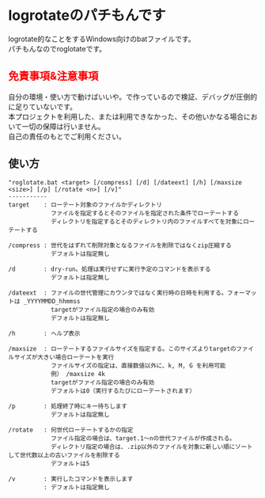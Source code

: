 # logrotateのパチもんです

logrotate的なことをするWindows向けのbatファイルです。  
パチもんなのでroglotateです。

## <span style="color:red">免責事項&注意事項</span>

自分の環境・使い方で動けばいいや。で作っているので検証、デバッグが圧倒的に足りていないです。  
本プロジェクトを利用した、または利用できなかった、その他いかなる場合において一切の保障は行いません。  
自己の責任のもとでご利用ください。

## 使い方

	"roglotate.bat <target> [/compress] [/d] [/dateext] [/h] [/maxsize <size>] [/p] [/rotate <n>] [/v]"
	-----------
	target    : ローテート対象のファイルかディレクトリ
	            ファイルを指定するとそのファイルを指定された条件でローテートする
	            ディレクトリを指定するとそのディレクトリ内のファイルすべてを対象にローテートする
	
	/compress : 世代をはずれて削除対象となるファイルを削除ではなくzip圧縮する
	            デフォルトは指定無し
	
	/d        : dry-run。処理は実行せずに実行予定のコマンドを表示する
	            デフォルトは指定無し
	
	/dateext  : ファイルの世代管理にカウンタではなく実行時の日時を利用する。フォーマットは _YYYYMMDD_hhmmss
	            targetがファイル指定の場合のみ有効
	            デフォルトは指定無し
	
	/h        : ヘルプ表示
	
	/maxsize  : ローテートするファイルサイズを指定する。このサイズよりtargetのファイルサイズが大きい場合ローテートを実行
	            ファイルサイズの指定は、直接数値以外に、k, M, G を利用可能
	            例） /maxsize 4k
	            targetがファイル指定の場合のみ有効
	            デフォルトは0（実行するたびにローテートされます）
	
	/p        : 処理終了時にキー待ちします
	            デフォルトは指定無し
	
	/rotate   : 何世代ローテートするかの指定
	            ファイル指定の場合は、target.1～nの世代ファイルが作成される。
	            ディレクトリ指定の場合は、.zip以外のファイルを対象に新しい順にソートして世代数以上の古いファイルを削除する
	            デフォルトは5
	
	/v        : 実行したコマンドを表示します
	          : デフォルトは指定無し
